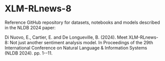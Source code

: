 # XLM-RLnews-8
Reference GitHub repository for datasets, notebooks and models described in the NLDB 2024 paper:

Di Nuovo, E., Cartier, E. and De Longueville, B. (2024). Meet XLM-RLnews-8: Not just another sentiment analysis model. In Proceedings of the 29th International Conference on Natural Language & Information Systems (NLDB 2024). pp. 1--11.



